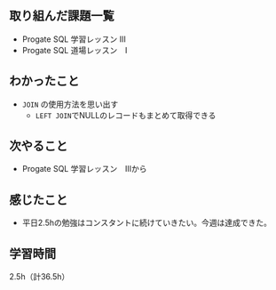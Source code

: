 ## 取り組んだ課題一覧
- Progate SQL 学習レッスン III
- Progate SQL 道場レッスン　I

## わかったこと
- `JOIN` の使用方法を思い出す
  - `LEFT JOIN`でNULLのレコードもまとめて取得できる

## 次やること
- Progate SQL 学習レッスン　IIIから

## 感じたこと
- 平日2.5hの勉強はコンスタントに続けていきたい。今週は達成できた。

## 学習時間
2.5h（計36.5h）
